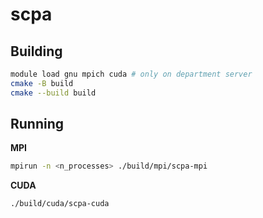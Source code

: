 # scpa

## Building

```bash
module load gnu mpich cuda # only on department server
cmake -B build
cmake --build build
```

## Running

**MPI**

```bash
mpirun -n <n_processes> ./build/mpi/scpa-mpi
```

**CUDA**

```cuda
./build/cuda/scpa-cuda
```
